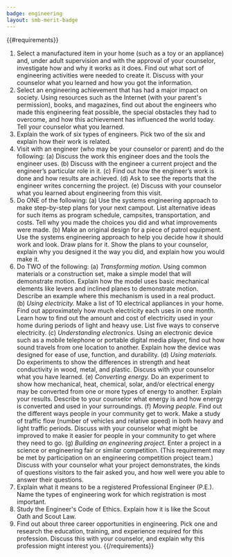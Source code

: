 ```yaml
---
badge: engineering
layout: smb-merit-badge
---
```


{{#requirements}}
1. Select a manufactured item in your home (such as a toy or an appliance) and, under adult supervision and with the approval of your counselor, investigate how and why it works as it does. Find out what sort of engineering activities were needed to create it. Discuss with your counselor what you learned and how you got the information.
2. Select an engineering achievement that has had a major impact on society. Using resources such as the Internet (with your parent's permission), books, and magazines, find out about the engineers who made this engineering feat possible, the special obstacles they had to overcome, and how this achievement has influenced the world today. Tell your counselor what you learned.
3. Explain the work of six types of engineers. Pick two of the six and explain how their work is related.
4. Visit with an engineer (who may be your counselor or parent) and do the following:
    (a) Discuss the work this engineer does and the tools the engineer uses.
    (b) Discuss with the engineer a current project and the engineer’s particular role in it.
    (c) Find out how the engineer’s work is done and how results are achieved.
    (d) Ask to see the reports that the engineer writes concerning the project.
    (e) Discuss with your counselor what you learned about engineering from this visit.
5. Do ONE of the following:
    (a) Use the systems engineering approach to make step-by-step plans for your next campout. List alternative ideas for such items as program schedule, campsites, transportation, and costs. Tell why you made the choices you did and what improvements were made.
    (b) Make an original design for a piece of patrol equipment. Use the systems engineering approach to help you decide how it should work and look. Draw plans for it. Show the plans to your counselor, explain why you designed it the way you did, and explain how you would make it.
6. Do TWO of the following:
    (a) *Transforming motion.* Using common materials or a construction set, make a simple model that will demonstrate motion. Explain how the model uses basic mechanical elements like levers and inclined planes to demonstrate motion. Describe an example where this mechanism is used in a real product.
    (b) *Using electricity.* Make a list of 10 electrical appliances in your home. Find out approximately how much electricity each uses in one month. Learn how to find out the amount and cost of electricity used in your home during periods of light and heavy use. List five ways to conserve electricity.
    (c) *Understanding electronics.* Using an electronic device such as a mobile telephone or portable digital media player, find out how sound travels from one location to another. Explain how the device was designed for ease of use, function, and durability.
    (d) *Using materials.* Do experiments to show the differences in strength and heat conductivity in wood, metal, and plastic. Discuss with your counselor what you have learned.
    (e) *Converting energy.* Do an experiment to show how mechanical, heat, chemical, solar, and/or electrical energy may be converted from one or more types of energy to another. Explain your results. Describe to your counselor what energy is and how energy is converted and used in your surroundings.
    (f) *Moving people.* Find out the different ways people in your community get to work. Make a study of traffic flow (number of vehicles and relative speed) in both heavy and light traffic periods. Discuss with your counselor what might be improved to make it easier for people in your community to get where they need to go.
    (g) *Building an engineering project.* Enter a project in a science or engineering fair or similar competition. (This requirement may be met by participation on an engineering competition project team.) Discuss with your counselor what your project demonstrates, the kinds of questions visitors to the fair asked you, and how well were you able to answer their questions.
7. Explain what it means to be a registered Professional Engineer (P.E.). Name the types of engineering work for which registration is most important.
8. Study the Engineer's Code of Ethics. Explain how it is like the Scout Oath and Scout Law.
9. Find out about three career opportunities in engineering. Pick one and research the education, training, and experience required for this profession. Discuss this with your counselor, and explain why this profession might interest you.
{{/requirements}}
